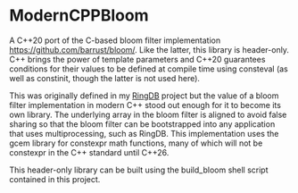 #  ModernCPPBloom

A C++20 port of the C-based bloom filter implementation https://github.com/barrust/bloom/. Like the latter, this library is header-only. C++ brings the power of template parameters and C++20 guarantees conditions for their values to be defined at compile time using consteval (as well as constinit, though the latter is not used here). 

This was originally defined in my [RingDB](https://github.com/arajni3r/ringdb) project but the value of a  bloom filter implementation in modern C++ stood out enough for it to become its own library. The underlying array in the bloom filter is aligned to avoid false sharing so that the bloom filter can be bootstrapped into any application that uses multiprocessing, such as RingDB. This implementation uses the gcem library for constexpr math functions, many of which will not be constexpr in the C++ standard until C++26.

This header-only library can be built using the build_bloom shell script contained in this project.
